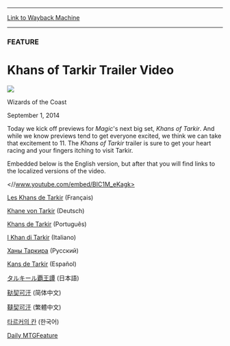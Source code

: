 
---
[Link to Wayback Machine](https://web.archive.org/web/20140903221911/http://magic.wizards.com/en/articles/archive/feature/khans-tarkir-trailer-video-2014-09-01)

[_metadata_:description]:- "Get ready for Magic's next big set, Khans of Tarkir."
[_metadata_:generator]:- "Drupal 7 (http://drupal.org)"
[_metadata_:publish_date]:- "2014-09-01"
[_metadata_:title]:- "Khans of Tarkir Trailer Video"
[_metadata_:wayback_capture_timestamp]:- "2014-09-03 22:19:11+00:00"
[_metadata_:wayback_raw_url]:- "https://web.archive.org/web/20140903221911id_/http://magic.wizards.com/en/articles/archive/feature/khans-tarkir-trailer-video-2014-09-01"
[_metadata_:wayback_url]:- "http://magic.wizards.com/en/articles/archive/feature/khans-tarkir-trailer-video-2014-09-01"
---





### FEATURE


Khans of Tarkir Trailer Video
=============================



![](https://media.magic.wizards.com/styles/auth_small/public/images/person/wizards_authorpic_larger.jpg)

Wizards of the Coast




September 1, 2014
 










Today we kick off previews for *Magic*'s next big set, *Khans of Tarkir*. And while we know previews tend to get everyone excited, we think we can take that excitement to 11. The *Khans of Tarkir* trailer is sure to get your heart racing and your fingers itching to visit Tarkir.


Embedded below is the English version, but after that you will find links to the localized versions of the video.


<//www.youtube.com/embed/BIC1M_eKagk>

[Les Khans de Tarkir](http://youtu.be/LHEfp8OHj0c) (Français)


[Khane von Tarkir](http://youtu.be/VIsVVqOaTeI) (Deutsch)


[Khans de Tarkir](http://youtu.be/uOPW-XVn8n8) (Português)


[I Khan di Tarkir](http://youtu.be/vdcmMdtb8o0) (Italiano)


[Ханы Таркира](http://youtu.be/4sQdZKCGMqo) (Русский)


[Kans de Tarkir](http://youtu.be/QGiaJNvnJwQ) (Español)


[タルキール覇王譚](http://youtu.be/uyP051N25qE) (日本語)


[鞑契可汗](http://youtu.be/AkxJ7zaSAUY) (简体中文)


[韃契可汗](http://youtu.be/ixC7Q6sWjLY) (繁體中文)


[타르커의 칸](http://youtu.be/sNmHFalBEcw) (한국어)


[Daily MTG](/en/tags/daily-mtg)[Feature](/en/tags/feature)





 
 




  







